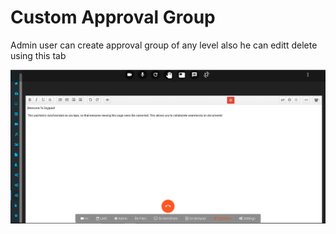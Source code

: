 # Custom Approval Group

Admin user can create approval group of any level also he can editt delete using this tab

![](../../.gitbook/assets/image%20%28182%29.png)

